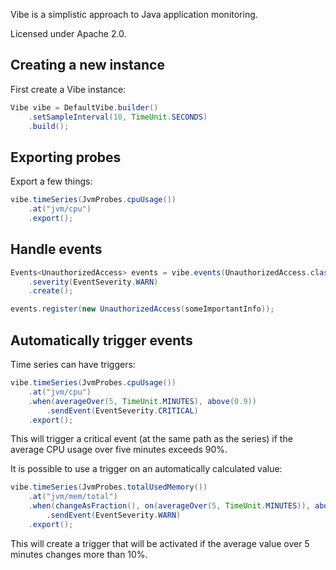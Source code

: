 Vibe is a simplistic approach to Java application monitoring. 

Licensed under Apache 2.0.

## Creating a new instance

First create a Vibe instance:

```java
Vibe vibe = DefaultVibe.builder()
	.setSampleInterval(10, TimeUnit.SECONDS)
	.build();
```

## Exporting probes

Export a few things:

```java
vibe.timeSeries(JvmProbes.cpuUsage())
	.at("jvm/cpu")
	.export();
```

## Handle events

```java
Events<UnauthorizedAccess> events = vibe.events(UnauthorizedAccess.class)
	.severity(EventSeverity.WARN)
	.create();

events.register(new UnauthorizedAccess(someImportantInfo));
```

## Automatically trigger events

Time series can have triggers:


```java
vibe.timeSeries(JvmProbes.cpuUsage())
	.at("jvm/cpu")
	.when(averageOver(5, TimeUnit.MINUTES), above(0.9))
		.sendEvent(EventSeverity.CRITICAL)
	.export();
```

This will trigger a critical event (at the same path as the series) if the average CPU usage over five minutes exceeds 90%.

It is possible to use a trigger on an automatically calculated value:

```java
vibe.timeSeries(JvmProbes.totalUsedMemory())
	.at("jvm/mem/total")
	.when(changeAsFraction(), on(averageOver(5, TimeUnit.MINUTES)), above(0.1))
		.sendEvent(EventSeverity.WARN)
	.export();
```

This will create a trigger that will be activated if the average value over 5 minutes changes more than 10%.
